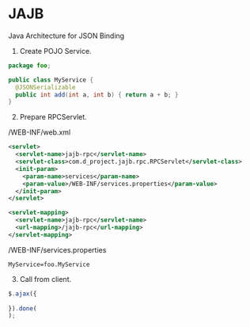 JAJB
===
Java Architecture for JSON Binding


1. Create POJO Service.

```java
package foo;

public class MyService {
  @JSONSerializable
  public int add(int a, int b) { return a + b; }
}
```

2. Prepare RPCServlet.

/WEB-INF/web.xml
```xml
<servlet>
  <servlet-name>jajb-rpc</servlet-name>
  <servlet-class>com.d_project.jajb.rpc.RPCServlet</servlet-class>
  <init-param>
    <param-name>services</param-name>
    <param-value>/WEB-INF/services.properties</param-value>
  </init-param>
</servlet>

<servlet-mapping>
  <servlet-name>jajb-rpc</servlet-name>
  <url-mapping>/jajb-rpc</url-mapping>
</servlet-mapping>
```

/WEB-INF/services.properties
```properties
MyService=foo.MyService
```

3. Call from client.

```javascript
$.ajax({
  
}).done(
);
```
